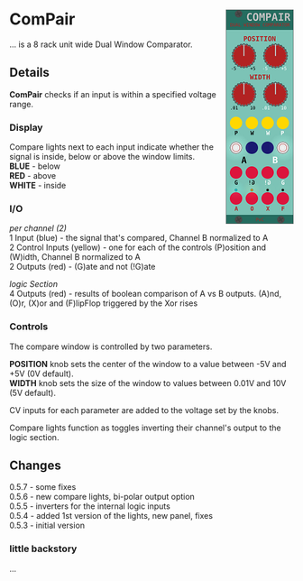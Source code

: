 # ComPair <img align="right" src="images/compair_100.png">
... is a 8 rack unit wide Dual Window Comparator.

## Details
**ComPair** checks if an input is within a specified voltage range. 

### Display
Compare lights next to each input indicate whether the signal is inside, below or above the window limits.  
**BLUE** - below  
**RED** - above  
**WHITE** - inside  

### I/O
_per channel (2)_  
1 Input (blue) - the signal that's compared, Channel B normalized to A  
2 Control Inputs (yellow) - one for each of the controls (P)osition and (W)idth, Channel B normalized to A  
2 Outputs (red) - (G)ate and not (!G)ate  

_logic Section_  
4 Outputs (red) - results of boolean comparison of A vs B outputs. (A)nd, (O)r, (X)or and (F)lipFlop triggered by the Xor rises  

### Controls
The compare window is controlled by two parameters.  
  
**POSITION** knob sets the center of the window to a value between -5V and +5V (0V default).  
**WIDTH** knob sets the size of the window to values between 0.01V and 10V (5V default).  
  
CV inputs for each parameter are added to the voltage set by the knobs.  

Compare lights function as toggles inverting their channel's output to the logic section.  

## Changes
0.5.7 - some fixes  
0.5.6 - new compare lights, bi-polar output option  
0.5.5 - inverters for the internal logic inputs  
0.5.4 - added 1st version of the lights, new panel, fixes  
0.5.3 - initial version  

### little backstory
...
